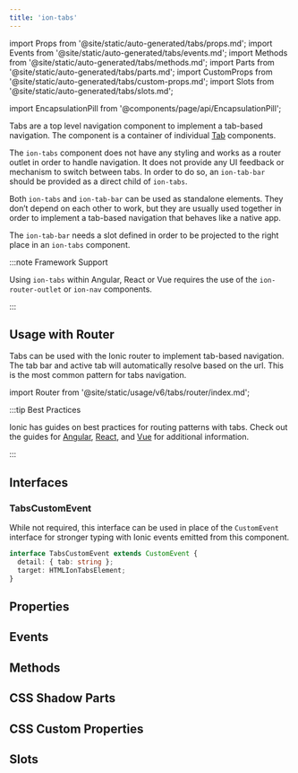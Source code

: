 ```yaml
---
title: 'ion-tabs'
---
```


import Props from '@site/static/auto-generated/tabs/props.md';
import Events from '@site/static/auto-generated/tabs/events.md';
import Methods from '@site/static/auto-generated/tabs/methods.md';
import Parts from '@site/static/auto-generated/tabs/parts.md';
import CustomProps from '@site/static/auto-generated/tabs/custom-props.md';
import Slots from '@site/static/auto-generated/tabs/slots.md';

<head>
  <title>Ion-Tabs: Tab-Based Component for App Top-Level Navigation</title>
  <meta
    name="description"
    content="Tabs are top-level components to implement tab-based navigation. Ion-tabs have no styling & work as router outlets for navigation that behaves like native apps."
  />
</head>

import EncapsulationPill from '@components/page/api/EncapsulationPill';

<EncapsulationPill type="shadow" />

Tabs are a top level navigation component to implement a tab-based navigation.
The component is a container of individual [Tab](tab.md) components.

The `ion-tabs` component does not have any styling and works as a router outlet in order to handle navigation. It does not provide any UI feedback or mechanism to switch between tabs. In order to do so, an `ion-tab-bar` should be provided as a direct child of `ion-tabs`.

Both `ion-tabs` and `ion-tab-bar` can be used as standalone elements. They don’t depend on each other to work, but they are usually used together in order to implement a tab-based navigation that behaves like a native app.

The `ion-tab-bar` needs a slot defined in order to be projected to the right place in an `ion-tabs` component.

:::note Framework Support

Using `ion-tabs` within Angular, React or Vue requires the use of the `ion-router-outlet` or `ion-nav` components.

:::

## Usage with Router

Tabs can be used with the Ionic router to implement tab-based navigation. The tab bar and active tab will automatically resolve based on the url. This is the most common pattern for tabs navigation.

import Router from '@site/static/usage/v6/tabs/router/index.md';

<Router />

:::tip Best Practices

Ionic has guides on best practices for routing patterns with tabs. Check out the guides for [Angular](/angular/navigation#working-with-tabs), [React](/react/navigation#working-with-tabs), and [Vue](/vue/navigation#working-with-tabs) for additional information.

:::

## Interfaces

### TabsCustomEvent

While not required, this interface can be used in place of the `CustomEvent` interface for stronger typing with Ionic events emitted from this component.

```typescript
interface TabsCustomEvent extends CustomEvent {
  detail: { tab: string };
  target: HTMLIonTabsElement;
}
```

## Properties

<Props />

## Events

<Events />

## Methods

<Methods />

## CSS Shadow Parts

<Parts />

## CSS Custom Properties

<CustomProps />

## Slots

<Slots />
